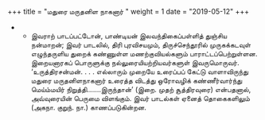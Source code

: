 ﻿+++
title = "மதுரை மருதனிள நாகனார்  "
weight = 1
date = "2019-05-12"
+++


- -  இவராற் பாடப்பட்டோன், பாண்டியன் இலவந்திகைப்பள்ளித் துஞ்சிய நன்மாறன்; இவர் பாடலில், திரி புரவிசயமும்,  திருச்செந்தூரில் முருகக்கடவுள் எழுந்தருளிய துறைக் கண்ணுள்ள மணற்குவியல்களும் பாராட்டப்பெற்றுள்ளன. இறையனாரகப் பொருளுக்கு நல்லுரையியற்றியவர்களுள் இவருமொருவர். ‘உருத்திரசன்மன். . . . எல்லாரும் முறையே உரைப்பப் கேட்டு வாளாவிருந்து மதுரை மருதனிளநாகனார் உரைத்த விடத்து ஒரோவழிக் கண்ணீர்வார்ந்து மெய்ம்மயிர் நிறுத்தி.......இருந்தான்’ (இறை. முதற் சூத்திரவுரை)  என்பதனால், அவ்வுரையின் பெருமை விளங்கும். இவர் பாடல்கள் ஏனைத் தொகைகளிலும் (அகநா. குறுந். நா.)  காணப்படுகின்றன. 
